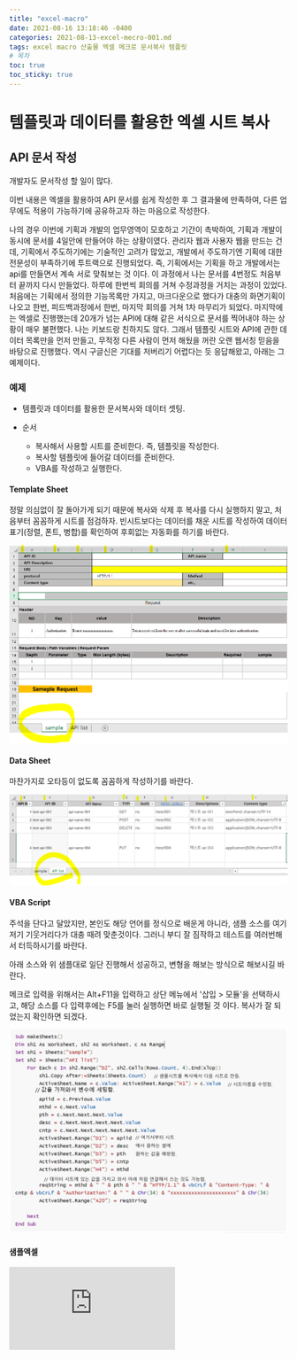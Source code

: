 ```yaml
---
title: "excel-macro"
date: 2021-08-16 13:18:46 -0400
categories: 2021-08-13-excel-mecro-001.md
tags: excel macro 산출물 엑셀 메크로 문서복사 템플릿
# 목차
toc: true  
toc_sticky: true
---
```


# 템플릿과 데이터를 활용한 엑셀 시트 복사
## API 문서 작성
개발자도 문서작성 할 일이 많다. 

이번 내용은 엑셀을 활용하여 API 문서를 쉽게 작성한 후 그 결과물에 만족하여, 다른 업무에도 적용이 가능하기에 공유하고자 하는 마음으로 작성한다. 

나의 경우 이번에 기획과 개발의 업무영역이 모호하고 기간이 촉박하여, 기획과 개발이 동시에 문서를 4일안에 만들어야 하는 상황이였다. 관리자 웹과 사용자 웹을 만드는 건데, 기획에서 주도하기에는 기술적인 고려가 많았고, 개발에서 주도하기엔 기획에 대한 전문성이 부족하기에 투트랙으로 진행되었다. 즉, 기획에서는 기획을 하고 개발에서는 api를 만들면서 계속 서로 맞춰보는 것 이다. 이 과정에서 나는 문서를 4번정도 처음부터 끝까지 다시 만들었다. 하루에 한번씩 회의를 거쳐 수정과정을 거치는 과정이 있었다. 처음에는 기획에서 정의한 기능목록만 가지고, 마크다운으로 했다가 대충의 화면기획이 나오고 한번, 피드백과정에서 한번, 마지막 회의를 거쳐 1차 마무리가 되었다. 마지막에는 엑셀로 진행했는데 20개가 넘는 API에 대해 같은 서식으로 문서를 찍어내야 하는 상황이 매우 불편했다. 나는 키보드랑 친하지도 않다. 그래서 템플릿 시트와 API에 관한 데이터 목록만을 먼저 만들고, 무적정 다른 사람이 먼저 해뒀을 꺼란 오랜 웹서칭 믿음을 바탕으로 진행했다. 역시 구글신은 기대를 저버리기 어렵다는 듯 응답해왔고, 아래는 그 예제이다. 

### 예제

- 템플릿과 데이터를 활용한 문서복사와 데이터 셋팅.

- 순서
  - 복사해서 사용할 시트를 준비한다. 즉, 템플릿을 작성한다.
  - 복사할 템플릿에 들어갈 데이터를 준비한다.
  - VBA를 작성하고 실행한다.
#### Template Sheet
  정말 의심없이 잘 돌아가게 되기 때문에 복사와 삭제 후 복사를 다시 실행하지 말고, 처음부터 꼼꼼하게 시트를 점검하자. 빈시트보다는 데이터를 채운 시트를 작성하여 데이터 표기(정렬, 폰트, 병합)를 확인하여 후회없는 자동화를 하기를 바란다.

![](https://github.com/JungMockdan/jungmockdan.github.com/blob/gh-pages/assets/images/post/excel-sheet-copy-sample.PNG?raw=true)

#### Data Sheet
  마찬가지로 오타등이 없도록 꼼꼼하게 작성하기를 바란다.

![](https://github.com/JungMockdan/jungmockdan.github.com/blob/gh-pages/assets/images/post/excel-sheet-copy-data.PNG?raw=true)

#### VBA Script
  주석을 단다고 달았지만, 본인도 해당 언어를 정식으로 배운게 아니라, 샘플 소스를 여기 저기 기웃거리다가 대충 때려 맞춘것이다. 그러니 부디 잘 짐작하고 테스트를 여러번해서 터득하시기를 바란다. 

아래 소스와 위 샘플대로 일단 진행해서 성공하고, 변형을 해보는 방식으로 해보시길 바란다. 

메크로 입력을 위해서는 Alt+F11을 입력하고 상단 메뉴에서 '삽입 > 모듈'을 선택하시고, 해당 소스를 다 입력후에는 F5를 눌러 실행하면 바로 실행될 것 이다. 복사가 잘 되었는지 확인하면 되겠다.

![](https://github.com/JungMockdan/jungmockdan.github.com/blob/gh-pages/assets/images/post/excel-sheet-copy-vba.png?raw=true)


#### 샘플엑셀

![](https://github.com/JungMockdan/jungmockdan.github.com/blob/gh-pages/assets/macro%20sheet%20copy.xlsm)
